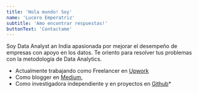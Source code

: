 ```yaml
---
title: 'Hola mundo! Soy'
name: 'Lucero Emperatriz'
subtitle: 'Amo encontrar respuestas!'
buttonText: 'Contactame'
---
```


Soy Data Analyst an India apasionada por mejorar el desempeño de empresas con apoyo en los datos. Te oriento para resolver tus problemas con la metodología de Data Analytics. 

* Actualmente trabajando como Freelancer en [Upwork](https://www.upwork.com/freelancers/~01e27b5dc34a6c3da0/) <br>
* Como blogger en [Medium](https://medium.com/@e.lucero2000),
* Como investigadora independiente y en proyectos en [Github](https://github.com/Lu-Emperatriz)* 

